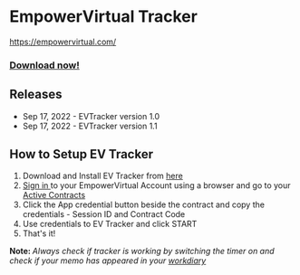# EmpowerVirtual Tracker 
https://empowervirtual.com/

<a href="https://github.com/evdeveloper1/evtracker/archive/refs/heads/main.zip" target="_blank"><h3>Download now!</h3></a>

<h2>Releases</h2>
<ul>
<li>Sep 17, 2022 - EVTracker version 1.0</li>
<li>Sep 17, 2022 - EVTracker version 1.1</li>
</ul>

<h2>How to Setup EV Tracker</h2>
<ol>
<li>Download and Install EV Tracker from <a href="https://github.com/evdeveloper1/evtracker/archive/refs/heads/main.zip" target="_blank">here</a></li>
<li><a href="https://empowervirtual.com/oAuth">Sign in </a> to your EmpowerVirtual Account using a browser and go to your <a href="https://empowervirtual.com/contracts">Active Contracts</a></li>
<li>Click the App credential button beside the contract and copy the credentials - Session ID and Contract Code</li>
<li>Use credentials to EV Tracker and click START</li>
<li>That's it!</li>
</ol>

<p><strong>Note: </strong><i> Always check if tracker is working by switching the timer on and check if your memo has appeared in your <a href="https://empowervirtual.com/workdiary">workdiary</a><i></p>
